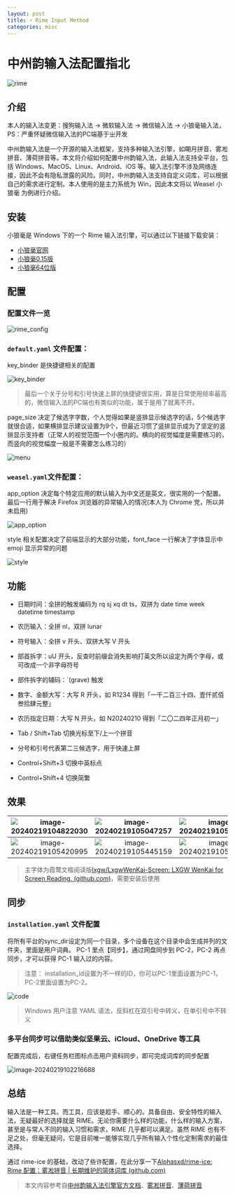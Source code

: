 ```yaml
---
layout: post
title: ⚡ Rime Input Method
categories: misc
---
```


# 中州韵输入法配置指北
![rime](https://gitlab.com/Sh3ldon/MyPic/-/raw/main/pictures/2024/02/18_14_10_30_image.png)

## 介绍

本人的输入法变更：搜狗输入法 -> 微软输入法 -> 微信输入法 -> 小狼毫输入法，PS：严重怀疑微信输入法的PC端基于㞢开发

中州韵输入法是一个开源的输入法框架，支持多种输入法引擎，如朙月拼音、雾凇拼音、薄荷拼音等。本文将介绍如何配置中州韵输入法，此输入法支持全平台，包括 Windows、MacOS、Linux、Android、iOS 等。输入法引擎不涉及网络连接，因此不会有隐私泄露的风险。同时，中州韵输入法支持自定义词库，可以根据自己的需求进行定制。本人使用的是主力系统为 Win，因此本文将以 Weasel 小狼毫 为例进行介绍。

## 安装
小狼毫是 Windows 下的一个 Rime 输入法引擎，可以通过以下链接下载安装：
- [小狼毫官网](https://github.com/rime/weasel)
- [小狼毫0.15版](https://github.com/fxliang/weasel)
- [小狼毫64位版](https://github.com/Techince/weasel)

## 配置

### 配置文件一览

![rime_config](https://gitlab.com/Sh3ldon/MyPic/-/raw/main/pictures/2024/02/18_14_31_18_rime_config.png)

### `default.yaml` 文件配置：

key_binder 是快捷键相关的配置

![key_binder](https://gitlab.com/Sh3ldon/MyPic/-/raw/main/pictures/2024/02/18_15_11_28_key_binder.png)

> 最后一个关于分号和引号快速上屏的快捷键很实用，算是日常使用频率最高的，微信输入法的PC端也有类似的功能，属于是用了就离不开。

page_size 决定了候选字字数，个人觉得如果是竖排显示候选字的话，5个候选字就很合适，如果横排显示建议设置为9个，但最近习惯了竖排显示成为了坚定的竖排显示支持者（正常人的视觉范围一个小圈内的。横向的视觉幅度是需要练习的，而竖向的视觉幅度一般是不需要怎么练习的）

![menu](https://gitlab.com/Sh3ldon/MyPic/-/raw/main/pictures/2024/02/18_15_22_37_menu.png)

### `weasel.yaml`文件配置：

app_option 决定每个特定应用的默认输入为中文还是英文，很实用的一个配置。最后一行用于解决 Firefox 浏览器的异常输入的情况(本人为 Chrome 党，所以并未启用)

![app_option](https://gitlab.com/Sh3ldon/MyPic/-/raw/main/pictures/2024/02/18_15_16_9_app_option.png)

style 相关配置决定了前端显示的大部分功能，font_face 一行解决了字体显示中 emoji 显示异常的问题

![style](https://gitlab.com/Sh3ldon/MyPic/-/raw/main/pictures/2024/02/18_22_35_42_style.png)


## 功能
- 日期时间：全拼的触发编码为 rq sj xq dt ts，双拼为 date time week datetime timestamp

- 农历输入：全拼 nl，双拼 lunar

- 符号输入：全拼 v 开头、双拼大写 V 开头

- 部首拆字：uU 开头，反查时前缀会消失影响打英文所以设定为两个字母，或可改成一个非字母符号

- 部件拆字的辅码：`(grave) 触发

- 数字、金额大写：大写 R 开头，如 R1234 得到「一千二百三十四、壹仟贰佰叁拾肆元整」

- 农历指定日期：大写 N 开头，如 N20240210 得到「二〇二四年正月初一」

- Tab / Shift+Tab 切换光标至下/上一个拼音

- 分号和引号代表第二三候选字，用于快速上屏

- Control+Shift+3 切换中英标点

- Control+Shift+4 切换简繁

## 效果

| ![image-20240219104822030](https://gitlab.com/Sh3ldon/MyPic/-/raw/main/pictures/2024/02/19_10_51_54_19_10_48_22_image-20240219104822030.png) | ![image-20240219105047257](https://gitlab.com/Sh3ldon/MyPic/-/raw/main/pictures/2024/02/19_10_52_17_19_10_50_47_image-20240219105047257.png) | ![image-20240219105311787](https://gitlab.com/Sh3ldon/MyPic/-/raw/main/pictures/2024/02/19_10_53_11_image-20240219105311787.png) |
| :----------------------------------------------------------: | :----------------------------------------------------------: | :----------------------------------------------------------: |
| ![image-20240219105420995](https://gitlab.com/Sh3ldon/MyPic/-/raw/main/pictures/2024/02/19_10_54_21_image-20240219105420995.png) | ![image-20240219105445159](https://gitlab.com/Sh3ldon/MyPic/-/raw/main/pictures/2024/02/19_10_54_45_image-20240219105445159.png) | ![image-20240219105529532](https://gitlab.com/Sh3ldon/MyPic/-/raw/main/pictures/2024/02/19_10_55_29_image-20240219105529532.png) |

> 主字体为霞鹜文楷阅读版[lxgw/LxgwWenKai-Screen: LXGW WenKai for Screen Reading. (github.com)](https://github.com/lxgw/LxgwWenKai-Screen)，需要安装后使用

## 同步

###   `installation.yaml` 文件配置

将所有平台的sync_dir设定为同一个目录，多个设备在这个目录中会生成并列的文件夹，里面是用户词典。
PC-1 里点【同步】，通过网盘同步到 PC-2，PC-2 再点同步，才可以获得 PC-1 输入过的内容。
> 注意： installation_id设置为不一样的ID，你可以PC-1里面设置为PC-1，PC-2里面设置为PC-2。

  ![code](https://gitlab.com/Sh3ldon/MyPic/-/raw/main/pictures/2024/02/18_14_59_10_code.png)

  > Windows 用户注意 YAML 语法，反斜杠在双引号中转义，在单引号中不转义

  

### 多平台同步可以借助类似坚果云、iCloud、OneDrive 等工具

配置完成后，右键任务栏图标点击用户资料同步，即可完成词库的同步配置

![image-20240219102216688](https://gitlab.com/Sh3ldon/MyPic/-/raw/main/pictures/2024/02/19_10_22_16_image-20240219102216688.png)

## 总结

输入法是一种工具。而工具，应该是趁手、顺心的。具备自由、安全特性的输入法，无疑最好的选择就是 RIME。无论你需要什么样的功能，什么样的输入方案，甚至是与常人不同的输入习惯和需求，RIME 几乎都可以满足。虽然 RIME 也有不足之处，但毫无疑问，它是目前唯一能够实现几乎所有输入个性化定制需求的最佳选择。

通过 rime-ice 的基础，改动了些许配置，在此分享一下[Alphasxd/rime-ice: Rime 配置：雾凇拼音 | 长期维护的简体词库 (github.com)](https://github.com/Alphasxd/rime-ice)

> 本文内容参考自[中州韵输入法引擎官方文档](https://rime.im/docs/)、[雾凇拼音](https://dvel.me/posts/rime-ice/)、[薄荷拼音](https://www.mintimate.cc/)


